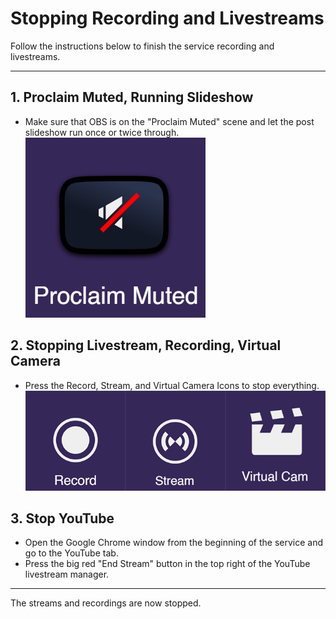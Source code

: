 # Stopping Recording and Livestreams

Follow the instructions below to finish the service recording and livestreams.

---

## 1. Proclaim Muted, Running Slideshow
 - Make sure that OBS is on the "Proclaim Muted" scene and let the post slideshow run once or twice through.
 <br>![Proclaim Muted](../../assets/images/stream-deck/proclaim_muted.png)

## 2. Stopping Livestream, Recording, Virtual Camera
 - Press the Record, Stream, and Virtual Camera Icons to stop everything.
 <br>![Buttons to Press](../../assets/images/starting-stream-recording/record-stream-virtualcam.png)

## 3. Stop YouTube
 - Open the Google Chrome window from the beginning of the service and go to the YouTube tab.
 - Press the big red "End Stream" button in the top right of the YouTube livestream manager.

---

The streams and recordings are now stopped.